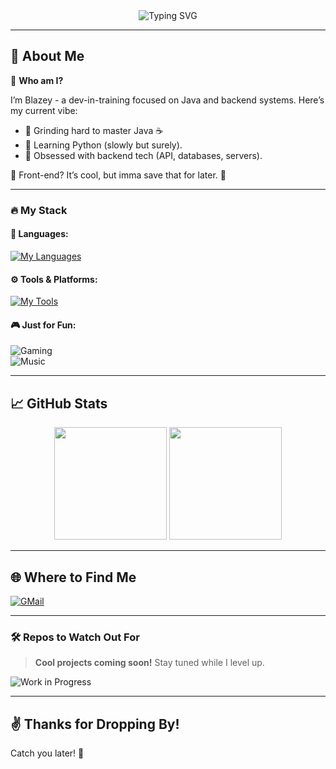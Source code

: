 <div align="center">
  <img src="https://readme-typing-svg.herokuapp.com?font=Fira+Code&weight=600&size=24&duration=3000&pause=1000&color=F75C7E&center=true&vCenter=true&width=435&lines=Hey!+I'm+Blazey.;Backend+%F0%9F%94%A5;Java+%7C+Python+Learner+%F0%9F%93%9A" alt="Typing SVG" />
</div>  

---

## 🌟 About Me  
🎯 **Who am I?**  

I’m Blazey - a dev-in-training focused on Java and backend systems. Here’s my current vibe:  
- 🔭 Grinding hard to master Java ☕  
- 🐍 Learning Python (slowly but surely).  
- 🚀 Obsessed with backend tech (API, databases, servers).  

🎨 Front-end? It’s cool, but imma save that for later. 👀  

---

### 🔥 My Stack  
#### 🧰 **Languages:**  
[![My Languages](https://skillicons.dev/icons?i=java,py&theme=dark)](https://skillicons.dev)
#### ⚙️ **Tools & Platforms:**  
[![My Tools](https://skillicons.dev/icons?i=git,github,maven&theme=dark)](https://skillicons.dev)

#### 🎮 **Just for Fun:**  
![Gaming](https://img.shields.io/badge/Gaming-1b2838?style=for-the-badge&logo=steam&logoColor=white)  
![Music](https://img.shields.io/badge/Music-ff7700?style=for-the-badge&logo=soundcloud&logoColor=white)  

---

## 📈 GitHub Stats  
<div align="center">
  <img src="https://github-readme-stats.vercel.app/api?username=blazey100&show_icons=true&theme=gruvbox" height="180em" />
  <img src="https://github-readme-stats.vercel.app/api/top-langs/?username=blazey100&layout=compact&theme=gruvbox" height="180em" />
</div>

---

## 🌐 Where to Find Me  

<p align="left">
  <a href="mailto:blazey.100.business@gmail.com"><img src="https://img.shields.io/badge/Email-FF5722?style=for-the-badge&logo=gmail&logoColor=white" alt="GMail"></a>
</p>

---

### 🛠️ Repos to Watch Out For  
> **Cool projects coming soon!** Stay tuned while I level up.
> 
![Work in Progress](https://img.shields.io/badge/Work%20in%20Progress-%23FFB400?style=for-the-badge&logo=hourglass)

---

## ✌️ Thanks for Dropping By!   
Catch you later! 👋  
